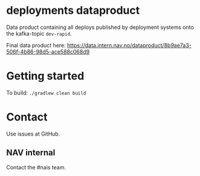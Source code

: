 # deployments dataproduct

Data product containing all deploys published by deployment systems onto the kafka-topic `dev-rapid`.

Final data product here: https://data.intern.nav.no/dataproduct/8b9ae7a3-506f-4b86-98d5-ace588c068d9

# Getting started
To build: `./gradlew clean build`

# Contact
Use issues at GitHub.

## NAV internal
Contact the #nais team.
